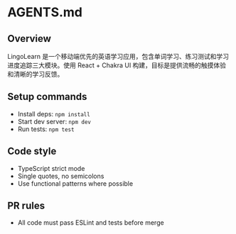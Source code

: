 # AGENTS.md

## Overview
LingoLearn 是一个移动端优先的英语学习应用，包含单词学习、练习测试和学习进度追踪三大模块。使用 React + Chakra UI 构建，目标是提供流畅的触摸体验和清晰的学习反馈。

## Setup commands
- Install deps: `npm install`
- Start dev server: `npm dev`
- Run tests: `npm test`

## Code style
- TypeScript strict mode
- Single quotes, no semicolons
- Use functional patterns where possible

## PR rules
- All code must pass ESLint and tests before merge
